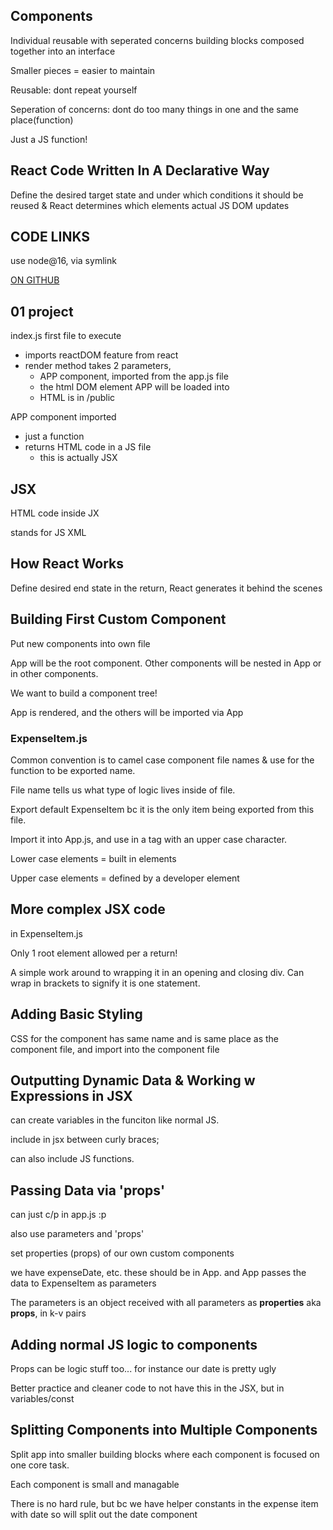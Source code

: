 ## Components
Individual reusable with seperated concerns building blocks composed together into an interface

Smaller pieces = easier to maintain

Reusable: dont repeat yourself

Seperation of concerns: dont do too many things in one and the same place(function)

Just a JS function!


## React Code Written In A Declarative Way

Define the desired target state and under which conditions it should be reused & React determines which elements actual JS DOM updates


## CODE LINKS

use node@16, via symlink

[ON GITHUB](https://github.com/academind/react-complete-guide-code/tree/03-react-basics-working-with-components/code)


## 01 project

index.js first file to execute
- imports reactDOM feature from react
- render method takes 2 parameters, 
    - APP component, imported from the app.js file
    - the html DOM element APP will be loaded into
    - HTML is in /public


APP component imported
- just a function
- returns HTML code in a JS file
    - this is actually JSX


## JSX

HTML code inside JX

stands for JS XML


## How React Works

Define desired end state in the return, React generates it behind the scenes


## Building First Custom Component

Put new components into own file

App will be the root component. Other components will be nested in App or in other components.

We want to build a component tree!

App is rendered, and the others will be imported via App

### ExpenseItem.js

Common convention is to camel case component file names & use for the function to be exported name. 

File name tells us what type of logic lives inside of file.

Export default ExpenseItem bc it is the only item being exported from this file.

Import it into App.js, and use in a tag with an upper case character.

Lower case elements = built in elements

Upper case elements = defined by a developer element


## More complex JSX code

in ExpenseItem.js

Only 1 root element allowed per a return!

A simple work around to wrapping it in an opening and closing div. Can wrap in brackets to signify it is one statement.


## Adding Basic Styling

CSS for the component has same name and is same place as the component file, and import into the component file


## Outputting Dynamic Data & Working w Expressions in JSX

can create variables in the funciton like normal JS. 

include in jsx between curly braces; 

can also include JS functions.


## Passing Data via 'props'

can just c/p <ExpenseItem></ExpenseItem> in app.js :p

also use parameters and 'props'

set properties (props) of our own custom components

we have expenseDate, etc. these should be in App. and App passes the data to ExpenseItem as parameters

The parameters is an object received with all parameters as **properties** aka **props**, in k-v pairs


## Adding normal JS logic to components

Props can be logic stuff too... for instance our date is pretty ugly

Better practice and cleaner code to not have this in the JSX, but in variables/const


## Splitting Components into Multiple Components

Split app into smaller building blocks where each component is focused on one core task.

Each component is small and managable

There is no hard rule, but bc we have helper constants in the expense item with date so will split out the date component